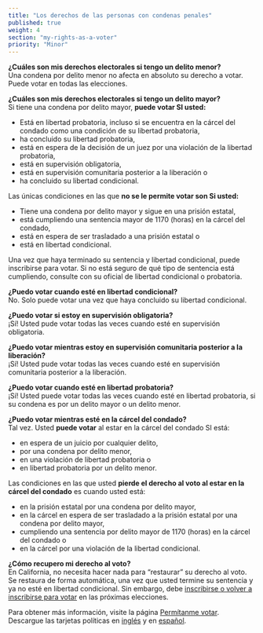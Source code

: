 ```yaml
---
title: "Los derechos de las personas con condenas penales"
published: true
weight: 4
section: "my-rights-as-a-voter"
priority: "Minor"
---
```


**¿Cuáles son mis derechos electorales si tengo un delito menor?**  
Una condena por delito menor no afecta en absoluto su derecho a votar. Puede votar en todas las elecciones.  

**¿Cuáles son mis derechos electorales si tengo un delito mayor?**  
Si tiene una condena por delito mayor, **puede votar SI usted:**  
- Está en libertad probatoria, incluso si se encuentra en la cárcel del condado como una condición de su libertad probatoria,
- ha concluido su libertad probatoria,
- está en espera de la decisión de un juez por una violación de la libertad probatoria,
- está en supervisión obligatoria,
- está en supervisión comunitaria posterior a la liberación o
- ha concluido su libertad condicional.  

Las únicas condiciones en las que **no se le permite votar son Si usted:**  
- Tiene una condena por delito mayor y sigue en una prisión estatal,
- está cumpliendo una sentencia mayor de 1170 (horas) en la cárcel del condado,
- está en espera de ser trasladado a una prisión estatal o
- está en libertad condicional.  

Una vez que haya terminado su sentencia y libertad condicional, puede inscribirse para votar. 
Si no está seguro de qué tipo de sentencia está cumpliendo, consulte con su oficial de libertad condicional o probatoria.  

**¿Puedo votar cuando esté en libertad condicional?**  
No. Solo puede votar una vez que haya concluido su libertad condicional.

**¿Puedo votar si estoy en supervisión obligatoria?**  
¡Sí! Usted pude votar todas las veces cuando esté en supervisión obligatoria.

**¿Puedo votar mientras estoy en supervisión comunitaria posterior a la liberación?**  
¡Sí! Usted pude votar todas las veces cuando esté en supervisión comunitaria posterior a la liberación.
 
**¿Puedo votar cuando esté en libertad probatoria?**  
¡Sí! Usted puede votar todas las veces cuando esté en libertad probatoria, si su condena es por un delito mayor o un delito menor.  

**¿Puedo votar mientras esté en la cárcel del condado?**  
Tal vez. Usted **puede votar** al estar en la cárcel del condado SI está:  
- en espera de un juicio por cualquier delito,
- por una condena por delito menor,
- en una violación de libertad probatoria o
- en libertad probatoria por un delito menor.  

Las condiciones en las que usted **pierde el derecho al voto al estar en la cárcel del condado** es cuando usted está:  
- en la prisión estatal por una condena por delito mayor,
- en la cárcel en espera de ser trasladado a la prisión estatal por una condena por delito mayor,
- cumpliendo una sentencia por delito mayor de 1170 (horas) en la cárcel del condado o
- en la cárcel por una violación de la libertad condicional.  

**¿Cómo recupero mi derecho al voto?**  
En California, no necesita hacer nada para “restaurar” su derecho al voto. Se restaura de forma automática, una vez que usted termine su sentencia y ya no esté en libertad condicional. Sin embargo, debe [inscribirse o volver a inscribirse para votar](#section-register-to-vote) en las próximas elecciones.

Para obtener más información, visite la página [Permítanme votar](https://www.aclu.org/let-me-vote-california).  
Descargue las tarjetas políticas en [inglés](https://www.letmevoteca.org/docs/2015-palm-card-english.pdf) y en [español](https://www.letmevoteca.org/docs/08.2015-SPANISH-KYR-card.pdf).  
